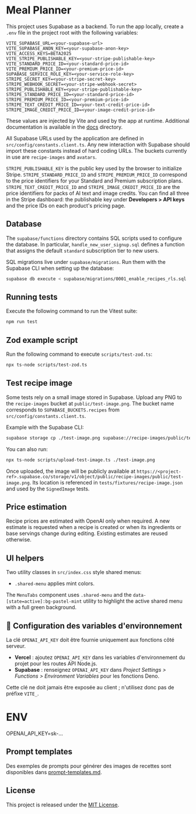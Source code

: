 # Meal Planner

This project uses Supabase as a backend. To run the app locally, create a `.env` file in the project root with the following variables:

```
VITE_SUPABASE_URL=<your-supabase-url>
VITE_SUPABASE_ANON_KEY=<your-supabase-anon-key>
VITE_ACCESS_KEYS=BETA2025
VITE_STRIPE_PUBLISHABLE_KEY=<your-stripe-publishable-key>
VITE_STANDARD_PRICE_ID=<your-standard-price-id>
VITE_PREMIUM_PRICE_ID=<your-premium-price-id>
SUPABASE_SERVICE_ROLE_KEY=<your-service-role-key>
STRIPE_SECRET_KEY=<your-stripe-secret-key>
STRIPE_WEBHOOK_SECRET=<your-stripe-webhook-secret>
STRIPE_PUBLISHABLE_KEY=<your-stripe-publishable-key>
STRIPE_STANDARD_PRICE_ID=<your-standard-price-id>
STRIPE_PREMIUM_PRICE_ID=<your-premium-price-id>
STRIPE_TEXT_CREDIT_PRICE_ID=<your-text-credit-price-id>
STRIPE_IMAGE_CREDIT_PRICE_ID=<your-image-credit-price-id>
```

These values are injected by Vite and used by the app at runtime.
Additional documentation is available in the [docs](docs) directory.

All Supabase URLs used by the application are defined in
`src/config/constants.client.ts`. Any new interaction with
Supabase should import these constants instead of hard coding URLs. The buckets currently in use are
`recipe-images` and `avatars`.

`STRIPE_PUBLISHABLE_KEY` is the public key used by the browser to initialize Stripe.
`STRIPE_STANDARD_PRICE_ID` and `STRIPE_PREMIUM_PRICE_ID` correspond to the price identifiers for your Standard and Premium subscription plans.
`STRIPE_TEXT_CREDIT_PRICE_ID` and `STRIPE_IMAGE_CREDIT_PRICE_ID` are the price identifiers for packs of AI text and image credits.
You can find all three in the Stripe dashboard: the publishable key under **Developers > API keys** and the price IDs on each product's pricing page.

## Database

The `supabase/functions` directory contains SQL scripts used to configure
the database. In particular, `handle_new_user_signup.sql` defines a function
that assigns the default `standard` subscription tier to new users.

SQL migrations live under `supabase/migrations`. Run them with the Supabase CLI
when setting up the database:

```bash
supabase db execute < supabase/migrations/0001_enable_recipes_rls.sql
```

## Running tests

Execute the following command to run the Vitest suite:

```bash
npm run test
```

## Zod example script

Run the following command to execute `scripts/test-zod.ts`:

```bash
npx ts-node scripts/test-zod.ts
```

## Test recipe image

Some tests rely on a small image stored in Supabase. Upload any PNG to the
`recipe-images` bucket at `public/test-image.png`.
The bucket name corresponds to `SUPABASE_BUCKETS.recipes` from
`src/config/constants.client.ts`.

Example with the Supabase CLI:

```bash
supabase storage cp ./test-image.png supabase://recipe-images/public/test-image.png
```

You can also run:

```bash
npx ts-node scripts/upload-test-image.ts ./test-image.png
```

Once uploaded, the image will be publicly available at
`https://<project-ref>.supabase.co/storage/v1/object/public/recipe-images/public/test-image.png`.
Its location is referenced in `tests/fixtures/recipe-image.json` and used by the
`SignedImage` tests.

## Price estimation

Recipe prices are estimated with OpenAI only when required. A new estimate is
requested when a recipe is created or when its ingredients or base servings
change during editing. Existing estimates are reused otherwise.

## UI helpers

Two utility classes in `src/index.css` style shared menus:

- `.shared-menu` applies mint colors.

The `MenuTabs` component uses `.shared-menu` and the
`data-[state=active]:bg-pastel-mint` utility to highlight the active shared
menu with a full green background.

## 🔐 Configuration des variables d'environnement

La clé `OPENAI_API_KEY` doit être fournie uniquement aux fonctions côté serveur.

- **Vercel** : ajoutez `OPENAI_API_KEY` dans les variables d'environnement du projet pour les routes API Node.js.
- **Supabase** : renseignez `OPENAI_API_KEY` dans _Project Settings > Functions > Environment Variables_ pour les fonctions Deno.

Cette clé ne doit jamais être exposée au client ; n'utilisez donc pas de préfixe `VITE_`.

# ENV

OPENAI_API_KEY=sk-...

## Prompt templates

Des exemples de prompts pour générer des images de recettes sont disponibles dans [prompt-templates.md](docs/prompt-templates.md).

## License

This project is released under the [MIT License](LICENSE).
